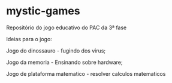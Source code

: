 # mystic-games
Repositório do jogo educativo do PAC da 3ª fase

Ideias para o jogo:

Jogo do dinossauro - fugindo dos virus;

Jogo da memoria - Ensinando sobre hardware;

Jogo de plataforma matematico - resolver calculos matematicos

